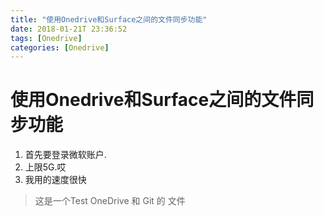 ```yaml
---
title: "使用Onedrive和Surface之间的文件同步功能"  
date: 2018-01-21T 23:36:52  
tags: [Onedrive]  
categories: [Onedrive]  
---
```


# 使用Onedrive和Surface之间的文件同步功能

1. 首先要登录微软账户.
2. 上限5G.哎
3. 我用的速度很快


> 这是一个Test OneDrive 和 Git 的 文件
